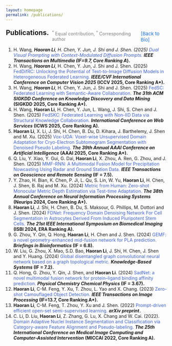 ```yaml
---
layout: homepage
permalink: /publications/
---
```


<div style="display: flex; align-items: baseline; gap: 10px; margin-top: 20px;">
  <h2 style="margin: 0;">Publications.</h2>
  <span style="font-size: 14px; color: gray; position: relative; top: 1px;">
    <sup>*</sup> Equal contribution, <sup>†</sup> Corresponding author
  </span>
  <a href="/" style="
    font-size: 15px;
    color: #1a73e8;
    text-decoration: none;
    position: relative;
    top: 1px;
  ">[Back to Bio]</a>
</div>

1. H. Wang<sup>*</sup>, <strong>Haoran Li</strong>, H. Chen, Y. Jun, J. Shi and J. Shen. (2025) <span style="color:rgb(61, 96, 212);">Dual Visual Prompting with Context-Modulated Diffusion Prompts.</span> <strong><em>IEEE Transactions on Multimedia</em> (IF=9.7, Core Ranking A*).</strong>
1. H. Wang<sup>*</sup>, <strong>Haoran Li<sup>*</sup></strong>, H. Chen, Y. Jun, J. Shi and J. Shen. (2025) <span style="color:rgb(61, 96, 212);">FedDifRC: Unlocking the Potential of Text-to-Image Diffusion Models in Heterogeneous Federated Learning.</span> <strong><em>IEEE/CVF International Conference on Computer Vision 2025</em> (ICCV 2025, Core Ranking A*).</strong>
1. H. Wang<sup>*</sup>, <strong>Haoran Li<sup>*</sup></strong>, H. Chen, Y. Jun, J. Shi and J. Shen. (2025) <span style="color:rgb(61, 96, 212);">FedSC: Federated Learning with Semantic-Aware Collaboration.</span> <strong><em>The 31th ACM SIGKDD Conference on Knowledge Discovery and Data Mining</em> (SIGKDD 2025, Core Ranking A*).</strong>
1. H. Wang, <strong>Haoran Li</strong>, H. Chen, Y. Jun, L. Wang, J. Shi, S. Chen and J. Shen. (2025) <span style="color:rgb(61, 96, 212);">FedSKC: Federated Learning with Non-IID Data via Structural Knowledge Collaboration.</span> <strong><em>International Conference on Web Services</em> (ICWS 2025, Core Ranking A).</strong>
1. <strong>Haoran Li</strong>, X. Li, J. Shi, H. Chen, B. Du, D. Kihara, J. Barthelemy, J. Shen and M. Xu. (2025) <span style="color:rgb(61, 96, 212);">Vox-UDA: Voxel-wise Unsupervised Domain Adaptation for Cryo-Electron Subtomogram Segmentation with Denoised Pseudo Labeling.</span> <strong><em>The 39th Annual AAAI Conference on Artificial Intelligence</em> (AAAI 2025, Core Ranking A*).</strong>
1. Q. Liu, Y. Xiao, Y. Gui, G. Dai, <strong>Haoran Li</strong>, X. Zhou, A. Ren, G. Zhou, and J. Shen. (2025) <span style="color:rgb(61, 96, 212);">MMF-RNN: A Multimodal Fusion Model for Precipitation Nowcasting Using Radar and Ground Station Data.</span> <strong><em>IEEE Transactions on Geoscience and Remote Sensing</em> (IF = 7.5).</strong>
1. Y. Zhao, H. Bian, K. Chen, P. Ji, L. Qu, S. Lin, W. Yu, <strong>Haoran Li</strong>, H. Chen, J. Shen, B. Raj and M. Xu. (2024) <span style="color:rgb(61, 96, 212);">Metric from Human: Zero-shot Monocular Metric Depth Estimation via Test-time Adaptation.</span> <strong><em>The 38th Annual Conference on Neural Information Processing Systems</em> (Neurips 2024, Core Ranking A*).</strong>
1. <strong>Haoran Li</strong>, J. Shi, H. Chen, B. Du, S. Maksour, G. Phillips, M. Dottori and J. Shen. (2024) <span style="color:rgb(61, 96, 212);">FDNet: Frequency Domain Denoising Network For Cell Segmentation in Astrocytes Derived From Induced Pluripotent Stem Cells.</span> <strong><em>The 21st IEEE International Symposium on Biomedical Imaging</em> (ISBI 2024, ERA Ranking A).</strong>
1. G. Zhou, Y. Qin, Q. Hong, <strong>Haoran Li</strong>, H. Chen and J. Shen. (2024) <span style="color:rgb(61, 96, 212);">GEMF: a novel geometry-enhanced mid-fusion network for PLA prediction.</span> <strong><em>Briefings in Bioinformatics</em> (IF = 6.8).</strong>
1. W. Liu, G. Zhou, X. Mao, S.D. Bao, <strong>Haoran Li</strong>, J. Shi, H. Chen, J. Shen and Y. Huang. (2024) <span style="color:rgb(61, 96, 212);">Global disentangled graph convolutional neural network based on a graph topological metric.</span> <strong><em>Knowledge-Based Systems</em> (IF = 7.2).</strong>
1. Q. Hong, G. Zhou, Y. Qin, J. Shen, and <strong>Haoran Li</strong>. (2024) <span style="color:rgb(61, 96, 212);">SadNet: a novel multimodal fusion network for protein–ligand binding affinity prediction.</span> <strong><em>Physical Chemistry Chemical Physics</em> (IF = 3.67).</strong>
1. <strong>Haoran Li</strong>, C-M. Feng, Y. Xu, T. Zhou, L. Yao and X. Chang. (2023) <span style="color:rgb(61, 96, 212);">Zero-shot Camouflaged Object Detection.</span> <strong><em>IEEE Transactions on Image Processing</em> (IF=13.7, Core Ranking A*).</strong>
1. <strong>Haoran Li</strong>, C-M. Feng, T. Zhou, Y. Xu and J. Shen. (2022) <span style="color:rgb(61, 96, 212);">Prompt-driven efficient open-set semi-supervised learning.</span> <strong><em>arXiv preprint</em>.</strong>
1. C. Li, D. Liu, <strong>Haoran Li</strong>, Z. Zhang, G. Lu, X. Chang and W. Cai. (2022). <span style="color:rgb(61, 96, 212);">Domain Adaptive Nuclei Instance Segmentation and Classification via Category-aware Feature Alignment and Pseudo-labeling.</span> <strong><em>The 25th International Conference on Medical Image Computing and Computer-Assisted Intervention</em> (MICCAI 2022, Core Ranking A).</strong>
